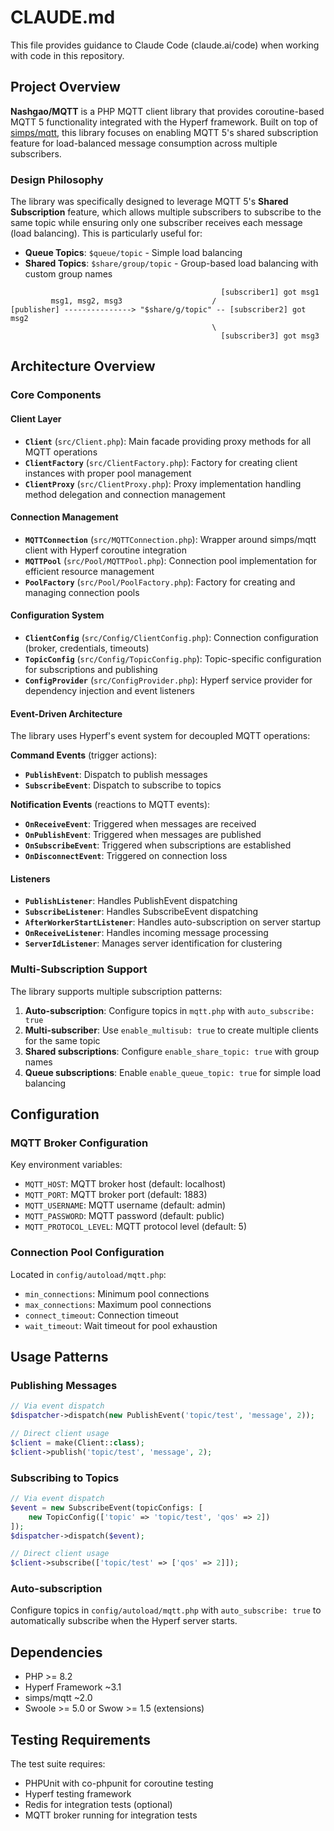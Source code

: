 # CLAUDE.md

This file provides guidance to Claude Code (claude.ai/code) when working with code in this repository.

## Project Overview

**Nashgao/MQTT** is a PHP MQTT client library that provides coroutine-based MQTT 5 functionality integrated with the Hyperf framework. Built on top of [simps/mqtt](https://github.com/simps/mqtt), this library focuses on enabling MQTT 5's shared subscription feature for load-balanced message consumption across multiple subscribers.

### Design Philosophy

The library was specifically designed to leverage MQTT 5's **Shared Subscription** feature, which allows multiple subscribers to subscribe to the same topic while ensuring only one subscriber receives each message (load balancing). This is particularly useful for:

- **Queue Topics**: `$queue/topic` - Simple load balancing
- **Shared Topics**: `$share/group/topic` - Group-based load balancing with custom group names

```
                                               [subscriber1] got msg1
         msg1, msg2, msg3                    /
[publisher] ---------------> "$share/g/topic" -- [subscriber2] got msg2
                                             \
                                               [subscriber3] got msg3
```

## Architecture Overview

### Core Components

#### Client Layer
- **`Client`** (`src/Client.php`): Main facade providing proxy methods for all MQTT operations
- **`ClientFactory`** (`src/ClientFactory.php`): Factory for creating client instances with proper pool management
- **`ClientProxy`** (`src/ClientProxy.php`): Proxy implementation handling method delegation and connection management

#### Connection Management
- **`MQTTConnection`** (`src/MQTTConnection.php`): Wrapper around simps/mqtt client with Hyperf coroutine integration
- **`MQTTPool`** (`src/Pool/MQTTPool.php`): Connection pool implementation for efficient resource management
- **`PoolFactory`** (`src/Pool/PoolFactory.php`): Factory for creating and managing connection pools

#### Configuration System
- **`ClientConfig`** (`src/Config/ClientConfig.php`): Connection configuration (broker, credentials, timeouts)
- **`TopicConfig`** (`src/Config/TopicConfig.php`): Topic-specific configuration for subscriptions and publishing
- **`ConfigProvider`** (`src/ConfigProvider.php`): Hyperf service provider for dependency injection and event listeners

#### Event-Driven Architecture
The library uses Hyperf's event system for decoupled MQTT operations:

**Command Events** (trigger actions):
- **`PublishEvent`**: Dispatch to publish messages
- **`SubscribeEvent`**: Dispatch to subscribe to topics

**Notification Events** (reactions to MQTT events):
- **`OnReceiveEvent`**: Triggered when messages are received
- **`OnPublishEvent`**: Triggered when messages are published
- **`OnSubscribeEvent`**: Triggered when subscriptions are established
- **`OnDisconnectEvent`**: Triggered on connection loss

#### Listeners
- **`PublishListener`**: Handles PublishEvent dispatching
- **`SubscribeListener`**: Handles SubscribeEvent dispatching
- **`AfterWorkerStartListener`**: Handles auto-subscription on server startup
- **`OnReceiveListener`**: Handles incoming message processing
- **`ServerIdListener`**: Manages server identification for clustering

### Multi-Subscription Support

The library supports multiple subscription patterns:

1. **Auto-subscription**: Configure topics in `mqtt.php` with `auto_subscribe: true`
2. **Multi-subscriber**: Use `enable_multisub: true` to create multiple clients for the same topic
3. **Shared subscriptions**: Configure `enable_share_topic: true` with group names
4. **Queue subscriptions**: Enable `enable_queue_topic: true` for simple load balancing

## Configuration

### MQTT Broker Configuration
Key environment variables:
- `MQTT_HOST`: MQTT broker host (default: localhost)
- `MQTT_PORT`: MQTT broker port (default: 1883)
- `MQTT_USERNAME`: MQTT username (default: admin)
- `MQTT_PASSWORD`: MQTT password (default: public)
- `MQTT_PROTOCOL_LEVEL`: MQTT protocol level (default: 5)

### Connection Pool Configuration
Located in `config/autoload/mqtt.php`:
- `min_connections`: Minimum pool connections
- `max_connections`: Maximum pool connections
- `connect_timeout`: Connection timeout
- `wait_timeout`: Wait timeout for pool exhaustion

## Usage Patterns

### Publishing Messages
```php
// Via event dispatch
$dispatcher->dispatch(new PublishEvent('topic/test', 'message', 2));

// Direct client usage
$client = make(Client::class);
$client->publish('topic/test', 'message', 2);
```

### Subscribing to Topics
```php
// Via event dispatch
$event = new SubscribeEvent(topicConfigs: [
    new TopicConfig(['topic' => 'topic/test', 'qos' => 2])
]);
$dispatcher->dispatch($event);

// Direct client usage
$client->subscribe(['topic/test' => ['qos' => 2]]);
```

### Auto-subscription
Configure topics in `config/autoload/mqtt.php` with `auto_subscribe: true` to automatically subscribe when the Hyperf server starts.

## Dependencies

- PHP >= 8.2
- Hyperf Framework ~3.1
- simps/mqtt ~2.0
- Swoole >= 5.0 or Swow >= 1.5 (extensions)

## Testing Requirements

The test suite requires:
- PHPUnit with co-phpunit for coroutine testing
- Hyperf testing framework
- Redis for integration tests (optional)
- MQTT broker running for integration tests